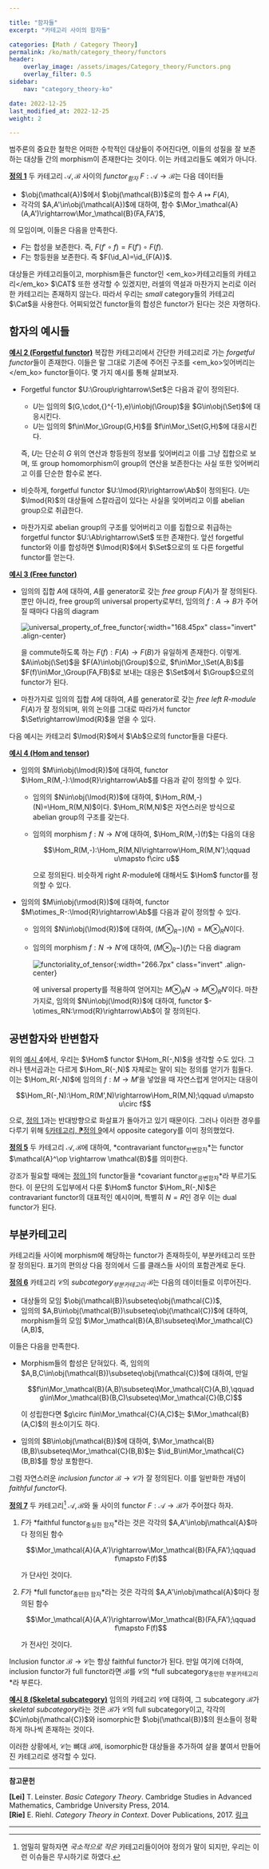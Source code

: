 ```yaml
---

title: "함자들"
excerpt: "카테고리 사이의 함자들"

categories: [Math / Category Theory]
permalink: /ko/math/category_theory/functors
header:
    overlay_image: /assets/images/Category_theory/Functors.png
    overlay_filter: 0.5
sidebar: 
    nav: "category_theory-ko"

date: 2022-12-25
last_modified_at: 2022-12-25
weight: 2

---
```


범주론의 중요한 철학은 어떠한 수학적인 대상들이 주어진다면, 이들의 성질을 잘 보존하는 대상들 간의 morphism이 존재한다는 것이다. 이는 카테고리들도 예외가 아니다.

<div class="definition" markdown="1">

<ins id="df1">**정의 1**</ins> 두 카테고리 $\mathcal{A},\mathcal{B}$ 사이의 *functor<sub>함자</sub>* $F:\mathcal{A}\rightarrow \mathcal{B}$는 다음 데이터들

- $\obj(\mathcal{A})$에서 $\obj(\mathcal{B})$로의 함수 $A\mapsto F(A)$,
- 각각의 $A,A'\in\obj(\mathcal{A})$에 대하여, 함수 $\Mor_\mathcal{A}(A,A')\rightarrow\Mor_\mathcal{B}(FA,FA')$,

의 모임이며, 이들은 다음을 만족한다.

- $F$는 합성을 보존한다. 즉, $F(f'\circ f)=F(f')\circ F(f)$.
- $F$는 항등원을 보존한다. 즉 $F(\id_A)=\id_{F(A)}$.

</div>

대상들은 카테고리들이고, morphism들은 functor인 <em_ko>카테고리들의 카테고리</em_ko> $\CAT$ 또한 생각할 수 있겠지만, 러셀의 역설과 마찬가지 논리로 이러한 카테고리는 존재하지 않는다. 따라서 우리는 *small* category들의 카테고리 $\Cat$을 사용한다. 어찌되었건 functor들의 합성은 functor가 된다는 것은 자명하다.

## 함자의 예시들

<div class="example" markdown="1">

<ins id="ex2">**예시 2 (Forgetful functor)**</ins> 복잡한 카테고리에서 간단한 카테고리로 가는 *forgetful functor*들이 존재한다. 이들은 말 그대로 기존에 주어진 구조를 <em_ko>잊어버리는</em_ko> functor들이다. 몇 가지 예시를 통해 살펴보자.

- Forgetful functor $U:\Group\rightarrow\Set$은 다음과 같이 정의된다.
  
  - $U$는 임의의 $(G,\cdot,{}^{-1},e)\in\obj(\Group)$을 $G\in\obj(\Set)$에 대응시킨다.
  - $U$는 임의의 $f\in\Mor_\Group(G,H)$를 $f\in\Mor_\Set(G,H)$에 대응시킨다.

  즉, $U$는 단순히 $G$ 위의 연산과 항등원의 정보를 잊어버리고 이를 그냥 집합으로 보며, 또 group homomorphism이 group의 연산을 보존한다는 사실 또한 잊어버리고 이를 단순한 함수로 본다.
- 비슷하게, forgetful functor $U:\lmod{R}\rightarrow\Ab$이 정의된다. $U$는 $\lmod{R}$의 대상들에 스칼라곱이 있다는 사실을 잊어버리고 이를 abelian group으로 취급한다.
- 마찬가지로 abelian group의 구조를 잊어버리고 이를 집합으로 취급하는 forgetful functor $U:\Ab\rightarrow\Set$ 또한 존재한다. 앞선 forgetful functor와 이를 합성하면 $\lmod{R}$에서 $\Set$으로의 또 다른 forgetful functor를 얻는다.

</div>

<div class="example" markdown="1">

<ins id="ex3">**예시 3 (Free functor)**</ins> 

- 임의의 집합 $A$에 대하여, $A$를 generator로 갖는 *free group* $F(A)$가 잘 정의된다. 뿐만 아니라, free group의 universal property로부터, 임의의 $f:A\rightarrow B$가 주어질 때마다 다음의 diagram

  ![universal_property_of_free_functor](/assets/images/Category_Theory/Functors-1.png){:width="168.45px" class="invert" .align-center}
  
  을 commute하도록 하는 $F(f):F(A)\rightarrow F(B)$가 유일하게 존재한다. 이렇게. $A\in\obj(\Set)$을 $F(A)\in\obj(\Group)$으로, $f\in\Mor_\Set(A,B)$를 $F(f)\in\Mor_\Group(FA,FB)$로 보내는 대응은 $\Set$에서 $\Group$으로의 functor가 된다.
- 마찬가지로 임의의 집합 $A$에 대하여, $A$를 generator로 갖는 *free left $R$-module* $F(A)$가 잘 정의되며, 위의 논의를 그대로 따라가서 functor $\Set\rightarrow\lmod{R}$을 얻을 수 있다.

</div>

다음 예시는 카테고리 $\lmod{R}$에서 $\Ab$으로의 functor들을 다룬다.

<div class="example" markdown="1">

<ins id="ex4">**예시 4 (Hom and tensor)**</ins> 

- 임의의 $M\in\obj(\lmod{R})$에 대하여, functor $\Hom_R(M,-):\lmod{R}\rightarrow\Ab$를 다음과 같이 정의할 수 있다. 
  - 임의의 $N\in\obj(\lmod{R})$에 대하여, $\Hom_R(M,-)(N)=\Hom_R(M,N)$이다. $\Hom_R(M,N)$은 자연스러운 방식으로 abelian group의 구조를 갖는다.
  - 임의의 morphism $f:N\rightarrow N'$에 대하여, $\Hom_R(M,-)(f)$는 다음의 대응

    $$\Hom_R(M,-):\Hom_R(M,N)\rightarrow\Hom_R(M,N');\qquad u\mapsto f\circ u$$

    으로 정의된다. 비슷하게 right $R$-module에 대해서도 $\Hom$ functor를 정의할 수 있다.
- 임의의 $M\in\obj(\rmod{R})$에 대하여, functor $M\otimes_R-:\lmod{R}\rightarrow\Ab$를 다음과 같이 정의할 수 있다.
  - 임의의 $N\in\obj(\lmod{R})$에 대하여, $(M\otimes_R-)(N)=M\otimes_RN$이다. 
  - 임의의 morphism $f:N\rightarrow N'$에 대하여, $(M\otimes_R-)(f)$는 다음 diagram

    ![functoriality_of_tensor](/assets/images/Category_Theory/Functors-2.png){:width="266.7px" class="invert" .align-center}

    에 universal property를 적용하여 얻어지는 $M\otimes_RN\rightarrow M\otimes_RN'$이다. 마찬가지로, 임의의 $N\in\obj(\lmod{R})$에 대하여, functor $-\otimes_RN:\rmod{R}\rightarrow\Ab$이 잘 정의된다.

</div>

## 공변함자와 반변함자

위의 [예시 4](#ex4)에서, 우리는 $\Hom$ functor $\Hom_R(-,N)$을 생각할 수도 있다. 그러나 텐서곱과는 다르게 $\Hom_R(-,N)$ 자체로는 말이 되는 정의를 얻기가 힘들다. 이는 $\Hom_R(-,N)$에 임의의 $f:M\rightarrow M'$을 넣었을 때 자연스럽게 얻어지는 대응이

$$\Hom_R(-,N):\Hom_R(M',N)\rightarrow\Hom_R(M,N);\qquad u\mapsto u\circ f$$

으로, [정의 1](#df1)과는 반대방향으로 화살표가 돌아가고 있기 때문이다. 그러나 이러한 경우를 다루기 위해 [§카테고리, ⁋정의 9](/ko/math/category_theory/categories#df9)에서 opposite category를 이미 정의했었다.

<div class="definition" markdown="1">

<ins id="df5">**정의 5**</ins> 두 카테고리 $\mathcal{A},\mathcal{B}$에 대하여, *contravariant functor<sub>반변함자</sub>*는 functor $\mathcal{A}^\op \rightarrow \mathcal{B}$를 의미한다.

</div>

강조가 필요할 때에는 [정의 1](#df1)의 functor들을 *covariant functor<sub>공변함자</sub>*라 부르기도 한다. 이 문단의 도입부에서 다룬 $\Hom$ functor $\Hom_R(-,N)$은 contravariant functor의 대표적인 예시이며, 특별히 $N=R$인 경우 이는 dual functor가 된다. 

## 부분카테고리

카테고리들 사이에 morphism에 해당하는 functor가 존재하듯이, 부분카테고리 또한 잘 정의된다. 표기의 편의상 다음 정의에서 $\subseteq$를 클래스들 사이의 포함관계로 둔다.

<div class="definition" markdown="1">

<ins id="df6">**정의 6**</ins> 카테고리 $\mathcal{C}$의 *subcategory<sub>부분카테고리</sub>* $\mathcal{B}$는 다음의 데이터들로 이루어진다.

- 대상들의 모임 $\obj(\mathcal{B})\subseteq\obj(\mathcal{C})$,
- 임의의 $A,B\in\obj(\mathcal{B})\subseteq\obj(\mathcal{C})$에 대하여, morphism들의 모임 $\Mor_\mathcal{B}(A,B)\subseteq\Mor_\mathcal{C}(A,B)$,

이들은 다음을 만족한다.

- Morphism들의 합성은 닫혀있다. 즉, 임의의 $A,B,C\in\obj(\mathcal{B})\subseteq\obj(\mathcal{C})$에 대하여, 만일

  $$f\in\Mor_\mathcal{B}(A,B)\subseteq\Mor_\mathcal{C}(A,B),\qquad g\in\Mor_\mathcal{B}(B,C)\subseteq\Mor_\mathcal{C}(B,C)$$

  이 성립한다면 $g\circ f\in\Mor_\mathcal{C}(A,C)$는 $\Mor_\mathcal{B}(A,C)$의 원소이기도 하다.
- 임의의 $B\in\obj(\mathcal{B})$에 대하여, $\Mor_\mathcal{B}(B,B)\subseteq\Mor_\mathcal{C}(B,B)$는 $\id_B\in\Mor_\mathcal{C}(B,B)$를 항상 포함한다.

</div>

그럼 자연스러운 *inclusion functor* $\mathcal{B}\rightarrow\mathcal{C}$가 잘 정의된다. 이를 일반화한 개념이 *faithful functor*다.

<div class="definition" markdown="1">

<ins id="df7">**정의 7**</ins> 두 카테고리[^1] $\mathcal{A},\mathcal{B}$와 둘 사이의 functor $F:\mathcal{A}\rightarrow\mathcal{B}$가 주어졌다 하자.

1. $F$가 *faithful functor<sub>충실한 함자</sub>*라는 것은 각각의 $A,A'\in\obj\mathcal{A}$마다 정의된 함수 
    
    $$\Mor_\mathcal{A}(A,A')\rightarrow\Mor_\mathcal{B}(FA,FA');\qquad f\mapsto F(f)$$

    가 단사인 것이다.
2. $F$가 *full functor<sub>충만한 함자</sub>*라는 것은 각각의 $A,A'\in\obj\mathcal{A}$마다 정의된 함수 
    
    $$\Mor_\mathcal{A}(A,A')\rightarrow\Mor_\mathcal{B}(FA,FA');\qquad f\mapsto F(f)$$

    가 전사인 것이다.

</div>

Inclusion functor $\mathcal{B}\rightarrow\mathcal{C}$는 항상 faithful functor가 된다. 만일 여기에 더하여, inclusion functor가 full functor라면 $\mathcal{B}$를 $\mathcal{C}$의 *full subcategory<sub>충만한 부분카테고리</sub>*라 부른다.

<div class="example" markdown="1">

<ins id="ex8">**예시 8 (Skeletal subcategory)**</ins> 임의의 카테고리 $\mathcal{C}$에 대하여, 그 subcategory $\mathcal{B}$가 *skeletal subcategory*라는 것은 $\mathcal{B}$가 $\mathcal{C}$의 full subcategory이고, 각각의 $C\in\obj(\mathcal{C})$와 isomorphic한 $\obj(\mathcal{B})$의 원소들이 정확하게 하나씩 존재하는 것이다.

이러한 상황에서, $\mathcal{C}$는 뼈대 $\mathcal{B}$에, isomorphic한 대상들을 추가하여 살을 붙여서 만들어진 카테고리로 생각할 수 있다.

</div>

---

**참고문헌**

**[Lei]** T. Leinster. <i>Basic Category Theory</i>. Cambridge Studies in Advanced Mathematics, Cambridge University Press, 2014.  
**[Rie]** E. Riehl. <i>Category Theory in Context</i>. Dover Publications, 2017. [링크](https://emilyriehl.github.io/files/context.pdf)

---

[^1]: 엄밀히 말하자면 *국소적으로 작은* 카테고리들이어야 정의가 말이 되지만, 우리는 이런 이슈들은 무시하기로 하였다.